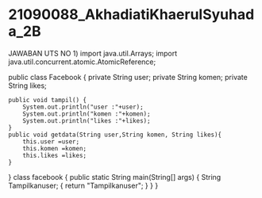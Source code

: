 # 21090088_AkhadiatiKhaerulSyuhada_2B
JAWABAN UTS
NO 1) import java.util.Arrays;
import java.util.concurrent.atomic.AtomicReference;

public class Facebook {
    private String user;
    private String komen;
    private String likes;

    public void tampil() {
        System.out.println("user :"+user);
        System.out.println("komen :"+komen);
        System.out.println("likes :"+likes);
    }
    public void getdata(String user,String komen, String likes){
        this.user =user;
        this.komen =komen;
        this.likes =likes;
    }
}
class facebook {
    public static String main(String[] args) {
        String Tampilkanuser;
        {
            return "Tampilkanuser";
        }
    }
}
